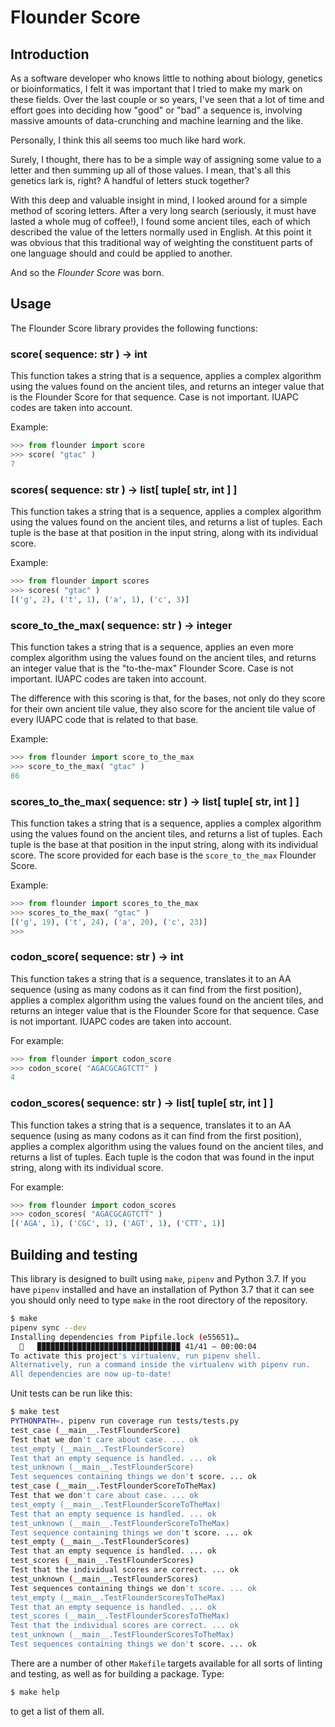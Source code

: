 # Flounder Score

## Introduction

As a software developer who knows little to nothing about biology, genetics
or bioinformatics, I felt it was important that I tried to make my mark on
these fields. Over the last couple or so years, I've seen that a lot of time
and effort goes into deciding how "good" or "bad" a sequence is, involving
massive amounts of data-crunching and machine learning and the like.

Personally, I think this all seems too much like hard work.

Surely, I thought, there has to be a simple way of assigning some value to a
letter and then summing up all of those values. I mean, that's all this
genetics lark is, right? A handful of letters stuck together?

With this deep and valuable insight in mind, I looked around for a simple
method of scoring letters. After a very long search (seriously, it must have
lasted a whole mug of coffee!), I found some ancient tiles, each of which
described the value of the letters normally used in English. At this point
it was obvious that this traditional way of weighting the constituent parts
of one language should and could be applied to another.

And so the *Flounder Score* was born.

## Usage

The Flounder Score library provides the following functions:

### score( sequence: str ) -> int

This function takes a string that is a sequence, applies a complex algorithm
using the values found on the ancient tiles, and returns an integer value
that is the Flounder Score for that sequence. Case is not important. IUAPC
codes are taken into account.

Example:

```python
>>> from flounder import score
>>> score( "gtac" )
7
```

### scores( sequence: str ) -> list[ tuple[ str, int ] ]

This function takes a string that is a sequence, applies a complex algorithm
using the values found on the ancient tiles, and returns a list of tuples.
Each tuple is the base at that position in the input string, along with its
individual score.

Example:

```python
>>> from flounder import scores
>>> scores( "gtac" )
[('g', 2), ('t', 1), ('a', 1), ('c', 3)]
```

### score_to_the_max( sequence: str ) -> integer

This function takes a string that is a sequence, applies an even more
complex algorithm using the values found on the ancient tiles, and returns
an integer value that is the "to-the-max" Flounder Score. Case is not
important. IUAPC codes are taken into account.

The difference with this scoring is that, for the bases, not only do they
score for their own ancient tile value, they also score for the ancient tile
value of every IUAPC code that is related to that base.

Example:

```python
>>> from flounder import score_to_the_max
>>> score_to_the_max( "gtac" )
86
```

### scores_to_the_max( sequence: str ) -> list[ tuple[ str, int ] ]

This function takes a string that is a sequence, applies a complex algorithm
using the values found on the ancient tiles, and returns a list of tuples.
Each tuple is the base at that position in the input string, along with its
individual score. The score provided for each base is the `score_to_the_max`
Flounder Score.

Example:

```python
>>> from flounder import scores_to_the_max
>>> scores_to_the_max( "gtac" )
[('g', 19), ('t', 24), ('a', 20), ('c', 23)]
>>>
```

### codon_score( sequence: str ) -> int

This function takes a string that is a sequence, translates it to an AA
sequence (using as many codons as it can find from the first position),
applies a complex algorithm using the values found on the ancient tiles, and
returns an integer value that is the Flounder Score for that sequence. Case
is not important. IUAPC codes are taken into account.

For example:

```python
>>> from flounder import codon_score
>>> codon_score( "AGACGCAGTCTT" )
4
```

### codon_scores( sequence: str ) -> list[ tuple[ str, int ] ]

This function takes a string that is a sequence, translates it to an AA
sequence (using as many codons as it can find from the first position),
applies a complex algorithm using the values found on the ancient tiles, and
returns a list of tuples. Each tuple is the codon that was found in the
input string, along with its individual score.

For example:

```python
>>> from flounder import codon_scores
>>> codon_scores( "AGACGCAGTCTT" )
[('AGA', 1), ('CGC', 1), ('AGT', 1), ('CTT', 1)]
```

## Building and testing

This library is designed to built using `make`, `pipenv` and Python 3.7. If
you have `pipenv` installed and have an installation of Python 3.7 that it
can see you should only need to type `make` in the root directory of the
repository.

```sh
$ make
pipenv sync --dev
Installing dependencies from Pipfile.lock (e55651)…
  🐍   ▉▉▉▉▉▉▉▉▉▉▉▉▉▉▉▉▉▉▉▉▉▉▉▉▉▉▉▉▉▉▉▉ 41/41 — 00:00:04
To activate this project's virtualenv, run pipenv shell.
Alternatively, run a command inside the virtualenv with pipenv run.
All dependencies are now up-to-date!
```

Unit tests can be run like this:

```sh
$ make test
PYTHONPATH=. pipenv run coverage run tests/tests.py
test_case (__main__.TestFlounderScore)
Test that we don't care about case. ... ok
test_empty (__main__.TestFlounderScore)
Test that an empty sequence is handled. ... ok
test_unknown (__main__.TestFlounderScore)
Test sequences containing things we don't score. ... ok
test_case (__main__.TestFlounderScoreToTheMax)
Test that we don't care about case. ... ok
test_empty (__main__.TestFlounderScoreToTheMax)
Test that an empty sequence is handled. ... ok
test_unknown (__main__.TestFlounderScoreToTheMax)
Test sequence containing things we don't score. ... ok
test_empty (__main__.TestFlounderScores)
Test that an empty sequence is handled. ... ok
test_scores (__main__.TestFlounderScores)
Test that the individual scores are correct. ... ok
test_unknown (__main__.TestFlounderScores)
Test sequences containing things we don't score. ... ok
test_empty (__main__.TestFlounderScoresToTheMax)
Test that an empty sequence is handled. ... ok
test_scores (__main__.TestFlounderScoresToTheMax)
Test that the individual scores are correct. ... ok
test_unknown (__main__.TestFlounderScoresToTheMax)
Test sequences containing things we don't score. ... ok
```

There are a number of other `Makefile` targets available for all sorts of
linting and testing, as well as for building a package. Type:

```sh
$ make help
```

to get a list of them all.

[//]: # (README.md ends here)
